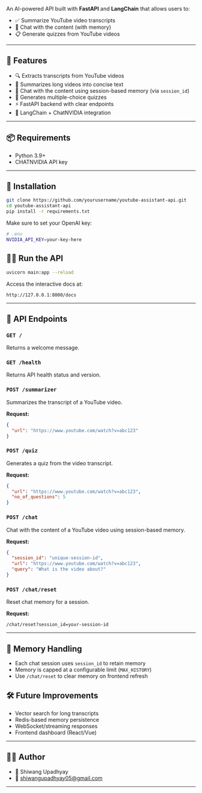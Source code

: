 
An AI-powered API built with **FastAPI** and **LangChain** that allows users to:
- ✅ Summarize YouTube video transcripts
- 🧠 Chat with the content (with memory)
- 📋 Generate quizzes from YouTube videos

---

## 🚀 Features

- 🔍 Extracts transcripts from YouTube videos
- 📝 Summarizes long videos into concise text
- 💬 Chat with the content using session-based memory (via `session_id`)
- 🎯 Generates multiple-choice quizzes
- ⚡ FastAPI backend with clear endpoints
- 🧠 LangChain + ChatNVIDIA integration

---

## 📦 Requirements

- Python 3.9+
- CHATNVIDIA API key

---

## 🔧 Installation

```bash
git clone https://github.com/yourusername/youtube-assistant-api.git
cd youtube-assistant-api
pip install -r requirements.txt
```

Make sure to set your OpenAI key:

```bash
# .env
NVIDIA_API_KEY=your-key-here
```

## 🏃‍♂️ Run the API

```bash
uvicorn main:app --reload
```

Access the interactive docs at:
```
http://127.0.0.1:8000/docs
```

---

## 📂 API Endpoints

### `GET /`
Returns a welcome message.

### `GET /health`
Returns API health status and version.

### `POST /summarizer`
Summarizes the transcript of a YouTube video.

**Request:**
```json
{
  "url": "https://www.youtube.com/watch?v=abc123"
}
```

### `POST /quiz`
Generates a quiz from the video transcript.

**Request:**
```json
{
  "url": "https://www.youtube.com/watch?v=abc123",
  "no_of_questions": 5
}
```

### `POST /chat`
Chat with the content of a YouTube video using session-based memory.

**Request:**
```json
{
  "session_id": "unique-session-id",
  "url": "https://www.youtube.com/watch?v=abc123",
  "query": "What is the video about?"
}
```

### `POST /chat/reset`
Reset chat memory for a session.

**Request:**
```
/chat/reset?session_id=your-session-id
```

---

## 🧠 Memory Handling

- Each chat session uses `session_id` to retain memory
- Memory is capped at a configurable limit (`MAX_HISTORY`)
- Use `/chat/reset` to clear memory on frontend refresh



## 🛠️ Future Improvements

- Vector search for long transcripts
- Redis-based memory persistence
- WebSocket/streaming responses
- Frontend dashboard (React/Vue)

---

## 🧑‍💻 Author

- 👤 Shiwang Upadhyay
- 📧 shiwangupadhyay05@gmail.com

---
